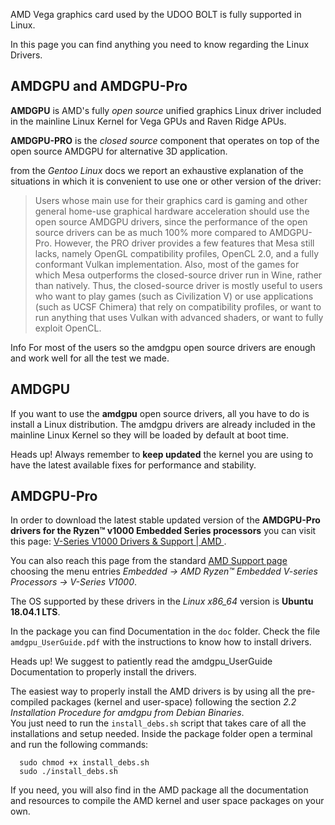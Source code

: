 AMD Vega graphics card used by the UDOO BOLT is fully supported in Linux.

In this page you can find anything you need to know regarding the Linux Drivers.

## AMDGPU and AMDGPU-Pro

**AMDGPU** is AMD's fully *open source* unified graphics Linux driver included in the mainline Linux Kernel for Vega GPUs and Raven Ridge APUs.

**AMDGPU-PRO** is the *closed source* component that operates on top of the open source AMDGPU for alternative 3D application.

from the *Gentoo Linux* docs we report an exhaustive explanation of the situations in which it is convenient to use one or other version of the driver:
> Users whose main use for their graphics card is gaming and other general home-use graphical hardware acceleration should use the open source AMDGPU drivers, since the performance of the open source drivers can be as much 100% more compared to AMDGPU-Pro. However, the PRO driver provides a few features that Mesa still lacks, namely OpenGL compatibility profiles, OpenCL 2.0, and a fully conformant Vulkan implementation. Also, most of the games for which Mesa outperforms the closed-source driver run in Wine, rather than natively. Thus, the closed-source driver is mostly useful to users who want to play games (such as Civilization V) or use applications (such as UCSF Chimera) that rely on compatibility profiles, or want to run anything that uses Vulkan with advanced shaders, or want to fully exploit OpenCL.

<span class="label label-info">Info</span> For most of the users so the amdgpu open source drivers are enough and work well for all the test we made.

## AMDGPU

If you want to use the **amdgpu** open source drivers, all you have to do is install a Linux distribution. The amdgpu drivers are already included in the mainline Linux Kernel so they will be loaded by default at boot time.

<span class="label label-warning">Heads up!</span> Always remember to **keep updated** the kernel you are using to have the latest available fixes for performance and stability.


## AMDGPU-Pro

In order to download the latest stable updated version of the **AMDGPU-Pro drivers for the Ryzen&trade; v1000 Embedded Series processors** you can visit this page: [V-Series V1000 Drivers & Support | AMD ](https://www.amd.com/en/support/embedded/amd-ryzen-embedded-v-series-processors/v-series-v1000-radeon-vega-graphics).  

You can also reach this page from the standard [AMD Support page](https://www.amd.com/en/support) choosing the menu entries *Embedded -> AMD Ryzen&trade; Embedded V-series Processors -> V-Series V1000*.  

The OS supported by these drivers in the *Linux x86_64* version is **Ubuntu 18.04.1 LTS**.  

In the package you can find Documentation in the `doc` folder. Check the file `amdgpu_UserGuide.pdf` with the instructions to know how to install drivers.

<span class="label label-warning">Heads up!</span> We suggest to patiently read the amdgpu_UserGuide Documentation to properly install the drivers.

The easiest way to properly install the AMD drivers is by using all the pre-compiled packages (kernel and user-space) following the section *2.2 Installation Procedure for amdgpu from Debian Binaries*.  
You just need to run the `install_debs.sh` script that takes care of all the installations and setup needed.
Inside the package folder open a terminal and run the following commands:

      sudo chmod +x install_debs.sh
      sudo ./install_debs.sh

If you need, you will also find in the AMD package all the documentation and resources to compile the AMD kernel and user space packages on your own.  
